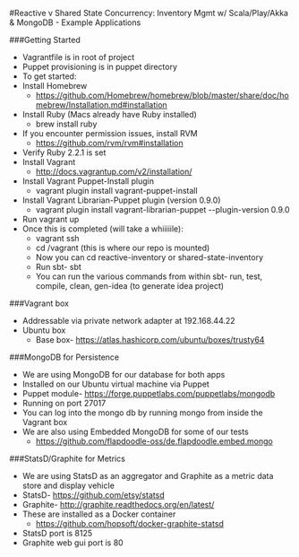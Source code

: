 #Reactive v Shared State Concurrency: Inventory Mgmt w/ Scala/Play/Akka & MongoDB - Example Applications

###Getting Started

- Vagrantfile is in root of project
- Puppet provisioning is in puppet directory
- To get started:
- Install Homebrew
  - https://github.com/Homebrew/homebrew/blob/master/share/doc/homebrew/Installation.md#installation
- Install Ruby (Macs already have Ruby installed) 
  - brew install ruby
- If you encounter permission issues, install RVM 
  - https://github.com/rvm/rvm#installation
- Verify Ruby 2.2.1 is set
- Install Vagrant
  - http://docs.vagrantup.com/v2/installation/
- Install Vagrant Puppet-Install plugin
  - vagrant plugin install vagrant-puppet-install 
- Install Vagrant Librarian-Puppet plugin (version 0.9.0)
  - vagrant plugin install vagrant-librarian-puppet --plugin-version 0.9.0 
- Run vagrant up
- Once this is completed (will take a whiiiiile):
  - vagrant ssh
  - cd /vagrant (this is where our repo is mounted)
  - Now you can cd reactive-inventory or shared-state-inventory
  - Run sbt- sbt
  - You can run the various commands from within sbt- run, test, compile, clean, gen-idea (to generate idea project)

###Vagrant box
- Addressable via private network adapter at 192.168.44.22
- Ubuntu box
  - Base box- https://atlas.hashicorp.com/ubuntu/boxes/trusty64

###MongoDB for Persistence
- We are using MongoDB for our database for both apps
- Installed on our Ubuntu virtual machine via Puppet
- Puppet module- https://forge.puppetlabs.com/puppetlabs/mongodb
- Running on port 27017
- You can log into the mongo db by running mongo from inside the Vagrant box
- We are also using Embedded MongoDB for some of our tests
  - https://github.com/flapdoodle-oss/de.flapdoodle.embed.mongo

###StatsD/Graphite for Metrics
- We are using StatsD as an aggregator and Graphite as a metric data store and display vehicle
- StatsD- https://github.com/etsy/statsd
- Graphite- http://graphite.readthedocs.org/en/latest/
- These are installed as a Docker container
  - https://github.com/hopsoft/docker-graphite-statsd
- StatsD port is 8125
- Graphite web gui port is 80

